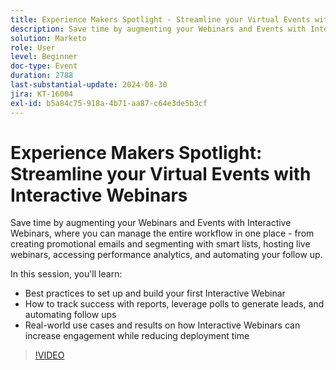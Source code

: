 ```yaml
---
title: Experience Makers Spotlight - Streamline your Virtual Events with Interactive Webinars
description: Save time by augmenting your Webinars and Events with Interactive Webinars, where you can manage the entire workflow in one place - from creating promotional emails and segmenting with smart lists, hosting live webinars, accessing performance analytics, and automating your follow up. In this session, you'll learn  Best practices to set up and build your first Interactive Webinar   How to track success with reports, leverage polls to generate leads, and automating follow ups   Real-world use cases and results on how Interactive Webinars can increase engagement while reducing deployment time
solution: Marketo
role: User
level: Beginner
doc-type: Event
duration: 2788
last-substantial-update: 2024-08-30
jira: KT-16004
exl-id: b5a84c75-918a-4b71-aa87-c64e3de5b3cf
---
```

# Experience Makers Spotlight: Streamline your Virtual Events with Interactive Webinars

Save time by augmenting your Webinars and Events with Interactive Webinars, where you can manage the entire workflow in one place - from creating promotional emails and segmenting with smart lists, hosting live webinars, accessing performance analytics, and automating your follow up.

In this session, you'll learn:

* Best practices to set up and build your first Interactive Webinar  
* How to track success with reports, leverage polls to generate leads, and automating follow ups  
* Real-world use cases and results on how Interactive Webinars can increase engagement while reducing deployment time

>[!VIDEO](https://video.tv.adobe.com/v/3432947/?learn=on)
